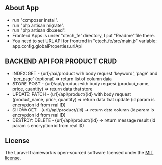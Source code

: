 ## About App

- run "composer install".
- run "php artisan migrate".
- run "php artisan db:seed".
- Frontend Apps is under "ctech_fe" directory, I put "Readme" file there.
- You need to set URL API for frontend in "ctech_fe/src/main.js" variable: app.config.globalProperties.urlApi

## BACKEND API FOR PRODUCT CRUD

- INDEX: GET - {url}/api/product with body request 'keyword', 'page' and 'per_page' (optional)  => return list of column data
- STORE: POST - {url}/api/product with body request (product_name, price, quantity)  => return data that store
- UPDATE: PATCH - {url}/api/product/{id} with body request (product_name, price, quantity)  => return data that update (id param is encryption id from real ID)
- SHOW: GET - {url}/api/product/{id}  => return data column (id param is encryption id from real ID)
- DESTROY: DELETE - {url}/api/product/{id}  => return message result (id param is encryption id from real ID)


## License

The Laravel framework is open-sourced software licensed under the [MIT license](https://opensource.org/licenses/MIT).
